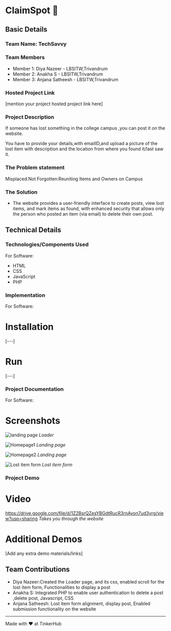 # ClaimSpot 🎯


## Basic Details
### Team Name: TechSavvy


### Team Members
- Member 1: Diya Nazeer - LBSITW,Trivandrum
- Member 2: Anakha S - LBSITW,Trivandrum
- Member 3: Anjana Satheesh - LBSITW,Trivandrum

### Hosted Project Link
[mention your project hosted project link here]

### Project Description
If someone has lost something in the college campus ,you can post it on the website. 




You have to provide your details,with emailID,and upload a picture of the lost item with description and the location from where you found it/last saw it.

### The Problem statement
Misplaced.Not Forgotten:Reuniting Items and Owners on Campus

### The Solution
- The website provides a user-friendly interface to create posts, view lost items, and mark items as found, with enhanced security that allows only the person who posted an item (via email) to delete their own post.

## Technical Details
### Technologies/Components Used
For Software:
- HTML
- CSS
- JavaScript
- PHP

### Implementation
For Software:
# Installation
[---]

# Run
[---]

### Project Documentation
For Software:

# Screenshots
![landing page](https://github.com/user-attachments/assets/f97ee5cb-9d12-473e-8d72-a154e7160e16)
*Loader*

![Homepage1](https://github.com/user-attachments/assets/2c09b6e7-b026-41f5-ab1e-191f66b18af2)
*Landing page*

![Homepage2](https://github.com/user-attachments/assets/e4801ee9-6d2e-4a55-8e14-36a6164da4ea)
*Landing page*

![Lost item form](https://github.com/user-attachments/assets/76f31022-28d3-453a-a19f-cb22fbe7ac3e)
*Lost item form*


### Project Demo
# Video
https://drive.google.com/file/d/1Z2BsrQZesYBGdtRucR3rnAyon7ud3yrg/view?usp=sharing
*Takes you through the website*

# Additional Demos
[Add any extra demo materials/links]

## Team Contributions
- Diya Nazeer:Created the Loader page, and its css, enabled scroll for the lost item form, Functionalities to display a post
- Anakha S: Integrated PHP to enable user authentication to delete a post ,delete post, Javascript, CSS
- Anjana Satheesh: Lost item form alignment, display post, Enabled submission functionality on the website

---
Made with ❤️ at TinkerHub
